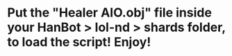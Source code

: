 # Put the "Healer AIO.obj" file inside your HanBot > lol-nd > shards folder, to load the script! Enjoy!
